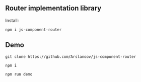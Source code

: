 ## Router implementation library

Install:

    npm i js-component-router

## Demo

    git clone https://github.com/Arslanoov/js-component-router

    npm i

    npm run demo
